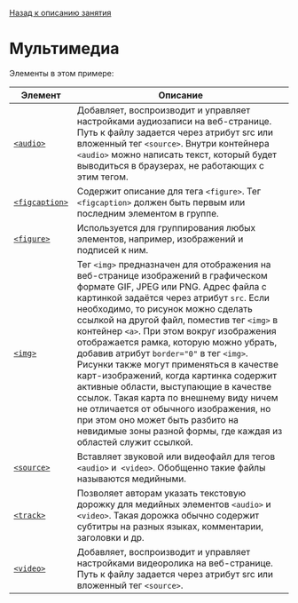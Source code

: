 [Назад к описанию занятия](https://github.com/Vladislav-Lyuminarskiy/Web-course/tree/master/02-HTML-2)

# Мультимедиа

Элементы в этом примере:

Элемент                                              | Описание
-----------------------------------------------------|-----------------------------------------------------
[`<audio>`](http://htmlbook.ru/html/audio)           | Добавляет, воспроизводит и управляет настройками аудиозаписи на веб-странице. Путь к файлу задается через атрибут src или вложенный тег `<source>`. Внутри контейнера `<audio>` можно написать текст, который будет выводиться в браузерах, не работающих с этим тегом.
[`<figcaption>`](http://htmlbook.ru/html/figcaption) | Содержит описание для тега `<figure>`. Тег `<figcaption>` должен быть первым или последним элементом в группе.
[`<figure>`](http://htmlbook.ru/html/figure)         | Используется для группирования любых элементов, например, изображений и подписей к ним.
[`<img>`](http://htmlbook.ru/html/img)               | Тег `<img>` предназначен для отображения на веб-странице изображений в графическом формате GIF, JPEG или PNG. Адрес файла с картинкой задаётся через атрибут `src`. Если необходимо, то рисунок можно сделать ссылкой на другой файл, поместив тег `<img>` в контейнер `<a>`. При этом вокруг изображения отображается рамка, которую можно убрать, добавив атрибут `border="0"` в тег `<img>`.<br>Рисунки также могут применяться в качестве карт-изображений, когда картинка содержит активные области, выступающие в качестве ссылок. Такая карта по внешнему виду ничем не отличается от обычного изображения, но при этом оно может быть разбито на невидимые зоны разной формы, где каждая из областей служит ссылкой.
[`<source>`](http://htmlbook.ru/html/source)         | Вставляет звуковой или видеофайл для тегов `<audio>` и` <video>`. Обобщенно такие файлы называются медийными.
[`<track>`](http://htmlbook.ru/html/track)           | Позволяет авторам указать текстовую дорожку для медийных элементов `<audio>` и `<video>`. Такая дорожка обычно содержит субтитры на разных языках, комментарии, заголовки и др.
[`<video>`](http://htmlbook.ru/html/video)           | Добавляет, воспроизводит и управляет настройками видеоролика на веб-странице. Путь к файлу задается через атрибут src или вложенный тег `<source>`.